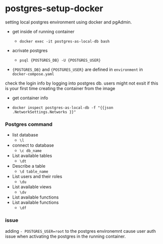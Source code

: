 
#  postgres-setup-docker



setting local postgres environment using docker and pgAdmin.

- get inside of running container
	-  `docker exec -it postgres-as-local-db bash`

- acrivate postgres
	- `psql {POSTGRES_DB} -U {POSTGRES_USER}`
-  `{POSTGRES_DB}` and `{POSTGRES_USER}` are defined in `environment` in `docker-compose.yaml`

  
check the login info by logging into postgres db. users might not exsit if this is your first time creating the container from the image
 
- get container info

-  `docker inspect postgres-as-local-db -f "{{json .NetworkSettings.Networks }}"`

  
###  Postgres command

- list database 
	-  `\l`
- connect to database 
	-  `\c db_name`  
 - List available tables
	-  `\dt`  
 - Describe a table
	-  `\d table_name`  
 - List users and their roles
	-  `\du`  
 - List available views
	-  `\dv`  
 -  List available functions
- List available functions
	-  `\df`

###  issue

adding `- POSTGRES_USER=root` to the postgres environemnt cause user auth issue when activating the postgres in the running container.